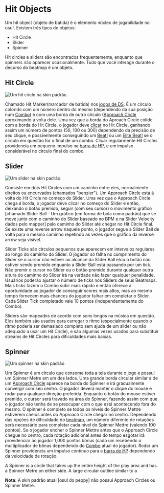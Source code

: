 Hit Objects
===========================

Um hit object (objeto de batida) é o elemento núcleo de jogabilidade no osu!. Existem três tipos de objetos:

-   Hit Circle
-   Slider
-   Spinner

Hit circles e sliders são encontrados frequentemente, enquanto que spinners irão aparecer ocasionalmente. Tudo que você interage durante o decurso do beatmap é um objeto.

Hit Circle
----------

![Um hit circle na skin padrão.](Hit_circle.png "Um hit circle na skin padrão.")

Chamado Hit Marker(marcador de batida) nos [jogos de DS](/wiki/Glossary). É um círculo colorido com um número dentro do mesmo (dependendo da sua posição num [Combo](/wiki/Glossary)) e com uma borda de outro círculo ([Approach Circle](/wiki/Glossary) aproximando á volta dele. Uma vez que a borda do Aproach Circle colide com a borda do Hit Circle, o jogador deve [clicar](/wiki/Glossary) no Hit Circle, ganhando assim um número de pontos (50, 100 ou 300) dependendo da precisão de seu clique, e possivelmente conseguindo um [Beat!](/wiki/Score) ou um [Elite Beat!](/wiki/Score) se o círculo em questão for o final de um combo. Clicar regularmente Hit Circles providencia um pequeno impulso na [barra de HP](/wiki/Glossary), e um impulso considerável no círculo final do combo.

Slider
------

![Um slider na skin padrão.](Slider2.jpg "Um slider na skin padrão.")

Consiste em dois Hit Circles com um caminho entre eles, normalmente direitos ou encurvados (chamados "benzier"). Um Approach Circle está á volta do Hit Circle no começo do Slider. Uma vez que o Approach Circle chega á borda, o jogador deve clicar no começo do Slider e então, deixando o botão premido, seguir (com seu cursor) o movimento gráfico \[chamado Slider Ball - Um gráfico (em forma de bola como padrão) que se move junto com o caminho do Slider baseado no BPM e na Slider Velocity dados pelo mapper\] pelo caminho do Slider até chegar no Hit Circle final. Se existe uma reverse arrow naquele ponto, o jogador segue a Slider Ball de volta para o mesmo caminho repetindo as vezes que o gráfico da reverse arrow seja visível.

Slider Ticks são círculos pequenos que aparecem em intervalos regulares ao longo do caminho do Slider. O jogador só falha no cumprimento do Slider se o cursor não estiver ao alcance da Slider Ball e/ou o botão não estiver sendo premido enquanto a Slider Ball está passando por um tick. Não premir o cursor no Slider ou o botão premido durante qualquer outra altura do caminho do Slider irá na verdade não fazer qualquer penalidade. Usuários poderão ajustar o número de ticks nos Sliders de seus Beatmaps. Mais ticks fazem o Combo subir mais rápido e então oferece a oportunidade ao jogador de conseguir scores mais altos, mas ao mesmo tempo fornecem mais chances do jogador falhar em completar o Slider. Cada Slider Tick completado vale 10 pontos (independentemente do Combo).

Sliders são mapeados de acordo com sons longos na música em questão. Eles também são usados para carregar o ritmo (especialmente quando o ritmo poderia ser demasiado completo sem ajuda de um slider ou não adequado a usar um Hit Circle), e são algumas vezes usados para substituir streams de Hit Circles para dificuldades mais baixas.

Spinner
-------

![Um spinner na skin padrão.](Spinner.jpg "Um spinner na skin padrão.")

Um Spinner é um círculo que consome toda a tela durante o jogo e possui um Spinner Metre em um dos lados. Uma grande borda circular similar a de um [Approach Circle](/wiki/Glossary) aparece na borda do Spinner e irá gradualmente convergir com seu centro. O jogador deverá manter o clique do mouse e rodar para qualquer direção preferida. Enquanto o botão do mouse estiver premido, o cursor será travado na área do Spinner, fazendo assim com que o jogador não tenha de se preocupar com o que está acontecendo fora do mesmo. O spinner é completo se todos os níveis do Spinner Mettre estiverem cheios antes do Approach Circle chegar no centro. Dependendo das opções de dificuldade do [beatmap](/wiki/Glossary), um número diferente de rotações será necessário para completar cada nível do Spinner Mettre (valendo 100 pontos). Se o jogador encher o Spinner Mettre antes que o Approach Circle chegue no centro, cada rotação adicional antes do tempo esgotar irá providenciar ao jogador 1,000 pontos bônus (cada um recebendo o multiplicador de bônus dependendo do [Combo](/wiki/Glossary) atual do jogador). Rodar um Spinner providencia um impulso contínuo para a [barra de HP](/wiki/Glossary) dependendo da velocidade de rotação.

A Spinner is a circle that takes up the entire height of the play area and has a Spinner Metre on either side. A large circular outline similar to a

**Nota:** A skin padrão atual \[osu! do peppy\] não possui Approach Circles ou Spinner Metre.
